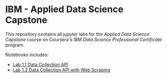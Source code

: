 # IBM - Applied Data Science Capstone
This repository contains all jupyter labs for the *Applied Data Science Capstone* course on Coursera's *IBM Data Science Professional Certificate* program.

Notebooks includes:
- [Lab 1.1 Data Collection API](Lab%201.1%20Data%20Collection%20API.ipynb)
- [Lab 1.2 Data Collection API with Web Scraping](Lab%201.2%20Data%20Collection%20API%20with%20Web%20Scraping.ipynb)
